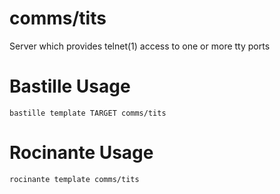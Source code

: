 # comms/tits
Server which provides telnet(1) access to one or more tty ports


# Bastille Usage
```shell
bastille template TARGET comms/tits
```

# Rocinante Usage
```shell
rocinante template comms/tits
```
